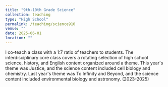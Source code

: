 ```yaml
---
title: "9th-10th Grade Science"
collection: teaching
type: "High School"
permalink: /teaching/science910
venue: ""
date: 2025-06-01
location: ""
---
```


I co-teach a class with a 1:7 ratio of teachers to students. The interdisciplinary core class covers a rotating selection of high school science, history, and English content organized around a theme. This year's theme was Justice, and the science content included cell biology and chemistry. Last year's theme was To Infinity and Beyond, and the science content included environmental biology and astronomy. (2023-2025)

